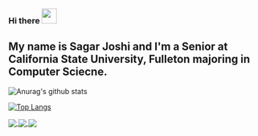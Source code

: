### Hi there <img src="https://raw.githubusercontent.com/MartinHeinz/MartinHeinz/master/wave.gif" width="30px">


## My name is Sagar Joshi and I'm a Senior at California State University, Fulleton majoring in Computer Sciecne.


![Anurag's github stats](https://github-readme-stats.vercel.app/api?username=sagar0698&show_icons=true&theme=radical&show_icons=true)

[![Top Langs](https://github-readme-stats.vercel.app/api/top-langs/?username=sagar0698&layout=compact)](https://github.com/anuraghazra/github-readme-stats)

<a href="https://github.com/sagar0698/dndcreator.github.io">
  <img align="center" src="https://github-readme-stats.vercel.app/api/pin/?username=sagar0698&repo=dndcreator.github.io" />
</a>
<a href="https://github.com/sagar0698/Data-Defense">
  <img align="center" src="https://github-readme-stats.vercel.app/api/pin/?username=sagar0698&repo=Data-Defense" />
</a>
<a href="https://github.com/sagar0698/GamerSearch.github.io">
  <img align="center" src="https://github-readme-stats.vercel.app/api/pin/?username=sagar0698&repo=GamerSearch.github.io" />
</a>

<!--
Here are some ideas to get you started:

- 🔭 I’m currently working on ...
- 🌱 I’m currently learning ...
- 👯 I’m looking to collaborate on ...
- 🤔 I’m looking for help with ...
- 💬 Ask me about ...
- 📫 How to reach me: ...
- 😄 Pronouns: ...
- ⚡ Fun fact: ...
-->
